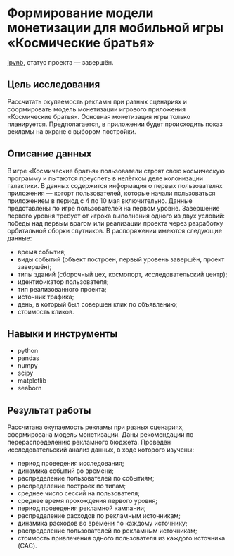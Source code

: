 # Формирование модели монетизации для мобильной игры «Космические братья»

[ipynb](https://github.com/irashtelm/portfolio/blob/2291a6ce126fbfb89dd5f29df62b7cb28ba5e478/space_brothers/space_brothers.ipynb), статус проекта — завершён.

## **Цель исследования**

Рассчитать окупаемость рекламы при разных сценариях и сформировать модель монетизации игрового приложения «Космические братья». Основная монетизация игры только планируется. Предполагается, в приложении будет происходить показ рекламы на экране с выбором постройки.

## **Описание данных**

В игре «Космические братья» пользователи строят свою космическую программу и пытаются преуспеть в нелёгком деле колонизации галактики. В данных содержится информация о первых пользователях приложения — когорт пользователей, которые начали пользоваться приложением в период с 4 по 10 мая включительно. Данные представлены по игре пользователей на первом уровне. Завершение первого уровня требует от игрока выполнения одного из двух условий: победы над первым врагом или реализации проекта через разработку орбитальной сборки спутников. В распоряжении имеются следующие данные:

- время события;
- виды событий (объект построен, первый уровень завершён, проект завершён);
- типы зданий (сборочный цех, космопорт, исследовательский центр);
- идентификатор пользователя;
- тип реализованного проекта;
- источник трафика;
- день, в который был совершен клик по объявлению;
- стоимость кликов.

## **Навыки и инструменты**
- python
- pandas
- numpy
- scipy
- matplotlib
- seaborn

## **Результат работы**

Рассчитана окупаемость рекламы при разных сценариях, сформирована модель монетизации. Даны рекомендации по перераспределению рекламного бюджета. Проведён исследовательский анализ данных, в ходе которого изучены:

- период проведения исследования;
- динамика событий во времени;
- распределение пользователей по событиям;
- распределение построек по типам;
- среднее число сессий на пользователя;
- среднее время прохождения первого уровня;
- период проведения рекламной кампании;
- распределение расходов по рекламным источникам;
- динамика расходов во времени по каждому источнику;
- распределение пользователей по рекламным источникам;
- стоимость привлечения одного пользователя из каждого источника (CAC).
